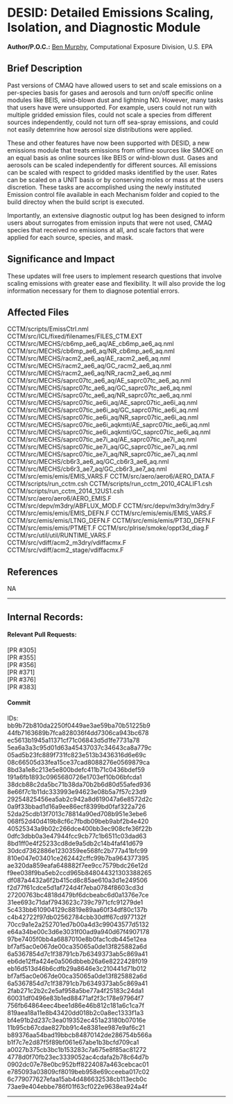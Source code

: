 # DESID: Detailed Emissions Scaling, Isolation, and Diagnostic Module

**Author/P.O.C.:** [Ben Murphy](mailto:murphy.ben@epa.gov), Computational Exposure Division, U.S. EPA

## Brief Description
Past versions of CMAQ have allowed users to set and scale emissions on a per-species basis for gases and 
aerosols and turn on/off specific online modules like BEIS, wind-blown dust and lightning NO. However, 
many tasks that users have were unsupported. For example, users could not run with multiple gridded 
emission files, could not scale a species from different sources independently, could not turn off sea-spray 
emissions, and could not easily detemrine how aerosol size distributions were applied.

These and other features have now been supported with DESID, a new emissions module that treats emissions 
from offline sources like SMOKE on an equal basis as online sources like BEIS or wind-blown dust. Gases and 
aerosols can be scaled independently for different sources. All emissions can be scaled with respect to 
gridded masks identified by the user. Rates can be scaled on a UNIT basis or by conserving moles or mass at 
the users discretion. These tasks are accomplished using the newly instituted Emission control file available 
in each Mechanism folder and copied to the build directoy when the build script is executed.  

Importantly, an extensive diagnostic output log has been designed to inform users about surrogates from emission 
inputs that were not used, CMAQ species that received no emissions at all, and scale factors that were applied 
for each source, species, and mask.

## Significance and Impact
These updates will free users to implement research questions that involve scaling emissions with greater 
ease and flexibility. It will also provide the log information necessary for them to diagnose potential 
errors.

## Affected Files
CCTM/scripts/EmissCtrl.nml  
CCTM/src/ICL/fixed/filenames/FILES_CTM.EXT  
CCTM/src/MECHS/cb6mp_ae6_aq/AE_cb6mp_ae6_aq.nml
CCTM/src/MECHS/cb6mp_ae6_aq/NR_cb6mp_ae6_aq.nml
CCTM/src/MECHS/racm2_ae6_aq/AE_racm2_ae6_aq.nml
CCTM/src/MECHS/racm2_ae6_aq/GC_racm2_ae6_aq.nml
CCTM/src/MECHS/racm2_ae6_aq/NR_racm2_ae6_aq.nml
CCTM/src/MECHS/saprc07tc_ae6_aq/AE_saprc07tc_ae6_aq.nml
CCTM/src/MECHS/saprc07tc_ae6_aq/GC_saprc07tc_ae6_aq.nml
CCTM/src/MECHS/saprc07tc_ae6_aq/NR_saprc07tc_ae6_aq.nml
CCTM/src/MECHS/saprc07tic_ae6i_aq/AE_saprc07tic_ae6i_aq.nml
CCTM/src/MECHS/saprc07tic_ae6i_aq/GC_saprc07tic_ae6i_aq.nml
CCTM/src/MECHS/saprc07tic_ae6i_aq/NR_saprc07tic_ae6i_aq.nml
CCTM/src/MECHS/saprc07tic_ae6i_aqkmti/AE_saprc07tic_ae6i_aq.nml
CCTM/src/MECHS/saprc07tic_ae6i_aqkmti/GC_saprc07tic_ae6i_aq.nml
CCTM/src/MECHS/saprc07tic_ae7i_aq/AE_saprc07tic_ae7i_aq.nml
CCTM/src/MECHS/saprc07tic_ae7i_aq/GC_saprc07tic_ae7i_aq.nml
CCTM/src/MECHS/saprc07tic_ae7i_aq/NR_saprc07tic_ae7i_aq.nml
CCTM/src/MECHS/cb6r3_ae6_aq/GC_cb6r3_ae6_aq.nml
CCTM/src/MECHS/cb6r3_ae7_aq/GC_cb6r3_ae7_aq.nml
CCTM/src/emis/emis/EMIS_VARS.F
CCTM/src/aero/aero6/AERO_DATA.F
CCTM/scripts/run_cctm.csh
CCTM/scripts/run_cctm_2010_4CALIF1.csh
CCTM/scripts/run_cctm_2014_12US1.csh
CCTM/src/aero/aero6/AERO_EMIS.F
CCTM/src/depv/m3dry/ABFLUX_MOD.F
CCTM/src/depv/m3dry/m3dry.F
CCTM/src/emis/emis/EMIS_DEFN.F
CCTM/src/emis/emis/EMIS_VARS.F
CCTM/src/emis/emis/LTNG_DEFN.F
CCTM/src/emis/emis/PT3D_DEFN.F
CCTM/src/emis/emis/PTMET.F
CCTM/src/plrise/smoke/oppt3d_diag.F
CCTM/src/util/util/RUNTIME_VARS.F
CCTM/src/vdiff/acm2_m3dry/vdiffacmx.F
CCTM/src/vdiff/acm2_stage/vdiffacmx.F

## References
NA           

-----
## Internal Records:
#### Relevant Pull Requests:
[PR #305]   
[PR #355]   
[PR #356]  
[PR #371]   
[PR #376]   
[PR #383]   

#### Commit 
IDs:  
bb9b72b810da2250f0449ae3ae59ba70b51225b9  
44fb7163689b7fca828036f4dd7306ca943bc678  
ec5613b1945a11371cf71c06843d5d1fe7731a78  
5ea6a3a3c95d01d63a45437037c34643ca8a779c  
05ad5b23fc889f731fc823e513b3436316d6e69c  
08c66505d33fea15ce37cad8088276e0569879ca  
8bd3a1e8c213e5e800bdefc411b71c0436bdef59  
191a6fb1893c0965680726e1703ef10b06bfcda1  
38dcb88c2da5bc71b38da70b2b6d80d55afed936  
8e66f7c1b11dc333993e94623e08b5a7f57c23d9  
29254825456ea5ab2c942a8d619047a6e8572d2c  
0a9f33bbad1d16a9ee86ecf8399bd0faf322a726  
52da25cdb13f7013c78814a90ed708b951e3ebe6  
068f52d40d419b8cf6c7fbdb09beb9abf2b4e420  
40525343a9b02c266dce400bb3ec908cfe36f22b  
0dfc3dbb0a3e47944fcc9cb77c1b6511c03dad63  
8bd1ff0e4f25233cd8de9a5db2c14b4faf41d679  
30dcd7362886e1230359ee568fc2b777a41bfc99  
810e047e03401ce262442cffc99b7ba964377395  
ae320da859eafa648882f7ee9cc7579bdc26e12d  
f9ee038f9ba5eb2ccd965b848044321303388265  
df087a4432a6f2b415cd8c85ae610a3d1e249506  
f2d77f61cdce5d1af724d4f7eba0784f8603cd3d  
27200763bc4818d479bf6dcbeabc6d0a1376e7ce  
31ee693c71daf7943623c739c7971cfc91279de1  
5c433bb610904129c8819e89aa60f34df80c137b  
c4b42722f97db02562784cbb30dff67cd977132f  
70cc9a1e2a252701ed7b00a4d3c99043577d5132  
e64a34be00c3d6e3031f00ad9a940d67f4907178  
97be7405f0bb4a6887010e8b0fac1cdb445e12ea  
bf7af5ac0e067de00ca35065a0de13f825882a6d  
6a5367854d7c1f38791cb7b6349373ab5c869a41  
eb6de12ffa424e0a506dbbeb26a6e8222428f019  
eb16d513d46b6cdfb29a8646e3c210441d71b012  
bf7af5ac0e067de00ca35065a0de13f825882a6d  
6a5367854d7c1f38791cb7b6349373ab5c869a41  
2fab271c2b2c2e5af958a5be77a4f25183c24da1  
60031df0496e83b1ed88471af2f3c178e97964f7  
756fb64864eec4bee1d86e46b812c181a6c1ca7f  
819aea18a11e8b43420dd018b2c0a8ec1333f1a3  
bf4e91b2d237c3ea019352ec451a23180b07016e    
11b95cb67cdae827bb91c4e8381ee987e9af6c21  
b89376aa54bad19bbcb84870142de286754b566a  
b1f7c7e2d87f5f89bf061e67abe1b3bcfd709ca1  
a0027b375cb3bc1b153283c7a675e8f85ac81272  
4778d0f70fb23ec3339052ac4cdafa2b78c64d7b  
0902dc07e78e0bc952bff8224087a463cebcac01  
e785093a03809cf8019beb958e69cceeba017c02  
6c779077627efaa15ab4d486632538cb113ecb0c  
73ae9e404ebbe786f01f63cf022e9638ea924a4f  

-----                                     
                                          
                                          
